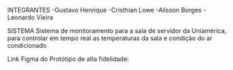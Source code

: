 INTEGRANTES -Gustavo Henrique -Cristhian Lowe -Alisson Borges -Leonardo Vieira

SISTEMA Sistema de monitoramento para a sala de servidor da Uniamérica, para controlar em tempo real as temperaturas da sala e condição do ar condicionado

Link Figma do Protótipo de alta fidelidade:
